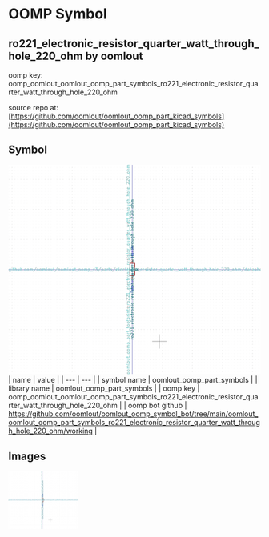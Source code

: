# OOMP Symbol  
## ro221_electronic_resistor_quarter_watt_through_hole_220_ohm  by oomlout  
  
oomp key: oomp_oomlout_oomlout_oomp_part_symbols_ro221_electronic_resistor_quarter_watt_through_hole_220_ohm  
  
source repo at: [https://github.com/oomlout/oomlout_oomp_part_kicad_symbols](https://github.com/oomlout/oomlout_oomp_part_kicad_symbols)  
## Symbol  
  
[![working.png](working_600.png)](working.png)  
| name | value | 
| --- | --- | 
| symbol name | oomlout_oomp_part_symbols | 
| library name | oomlout_oomp_part_symbols | 
| oomp key | oomp_oomlout_oomlout_oomp_part_symbols_ro221_electronic_resistor_quarter_watt_through_hole_220_ohm | 
| oomp bot github | https://github.com/oomlout/oomlout_oomp_symbol_bot/tree/main/oomlout_oomlout_oomp_part_symbols_ro221_electronic_resistor_quarter_watt_through_hole_220_ohm/working | 
## Images  
  
[![working.png](working_140.png)](working.png)  
